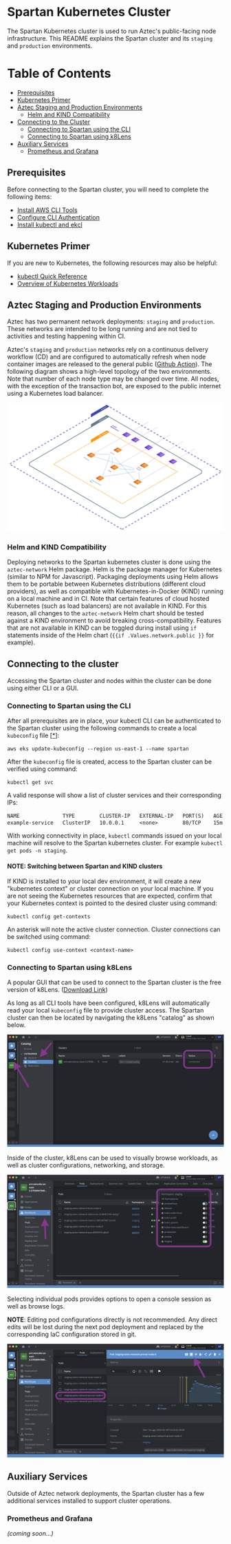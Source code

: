 # Spartan Kubernetes Cluster

The Spartan Kubernetes cluster is used to run Aztec's public-facing node infrastructure. This README explains the Spartan cluster and its `staging` and `production` environments.

# Table of Contents

- [Prerequisites](#prerequisites)
- [Kubernetes Primer](#kubernetes-primer)
- [Aztec Staging and Production Environments](#aztec-staging-and-production-environments)
  - [Helm and KIND Compatibility](#helm-and-kind-compatibility)
- [Connecting to the Cluster](#connecting-to-the-cluster)
  - [Connecting to Spartan using the CLI](#connecting-to-spartan-using-the-cli)
  - [Connecting to Spartan using k8Lens](#connecting-to-spartan-using-k8lens)
- [Auxiliary Services](#auxiliary-services)
  - [Prometheus and Grafana](#prometheus-and-grafana)

## Prerequisites

Before connecting to the Spartan cluster, you will need to complete the following items:

- [Install AWS CLI Tools](https://docs.aws.amazon.com/cli/latest/userguide/getting-started-install.html)
- [Configure CLI Authentication](https://docs.aws.amazon.com/cli/latest/userguide/cli-authentication-user.html)
- [Install kubectl and ekcl](https://docs.aws.amazon.com/eks/latest/userguide/install-kubectl.html)

## Kubernetes Primer

If you are new to Kubernetes, the following resources may also be helpful:

- [kubectl Quick Reference](https://kubernetes.io/docs/reference/kubectl/quick-reference/)
- [Overview of Kubernetes Workloads](https://kubernetes.io/docs/concepts/workloads/)

## Aztec Staging and Production Environments

Aztec has two permanent network deployments: `staging` and `production`. These networks are intended to be long running and are not tied to activities and testing happening within CI.

Aztec's `staging` and `production` networks rely on a continuous delivery workflow (CD) and are configured to automatically refresh when node container images are released to the general public ([Github Action](https://github.com/AztecProtocol/aztec-packages/blob/master/.github/workflows/network-deploy.yml)). The following diagram shows a high-level topology of the two environments. Note that number of each node type may be changed over time. All nodes, with the exception of the transaction bot, are exposed to the public internet using a Kubernetes load balancer.

![Aztec network deployment](./img/aztec_staging.svg)

### Helm and KIND Compatibility

Deploying networks to the Spartan kubernetes cluster is done using the `aztec-network` Helm package. Helm is the package manager for Kubernetes (similar to NPM for Javascript). Packaging deployments using Helm allows them to be portable between Kubernetes distributions (different cloud providers), as well as compatible with Kubernetes-in-Docker (KIND) running on a local machine and in CI. Note that certain features of cloud hosted Kubernetes (such as load balancers) are not available in KIND. For this reason, all changes to the `aztec-network` Helm chart should be tested against a KIND environment to avoid breaking cross-compatibility. Features that are not available in KIND can be toggled during install using `if` statements inside of the Helm chart (`{{if .Values.network.public }}` for example).

## Connecting to the cluster

Accessing the Spartan cluster and nodes within the cluster can be done using either CLI or a GUI.

### Connecting to Spartan using the CLI

After all prerequisites are in place, your kubectl CLI can be authenticated to the Spartan cluster using the following commands to create a local `kubeconfig` file [[*](https://docs.aws.amazon.com/eks/latest/userguide/create-kubeconfig.html)]:

```
aws eks update-kubeconfig --region us-east-1 --name spartan
```

After the `kubeconfig` file is created, access to the Spartan cluster can be verified using command:

```
kubectl get svc
```

A valid response will show a list of cluster services and their corresponding IPs:

```
NAME              TYPE        CLUSTER-IP   EXTERNAL-IP   PORT(S)   AGE
example-service   ClusterIP   10.0.0.1     <none>        80/TCP    15m
```

With working connectivity in place, `kubectl` commands issued on your local machine will resolve to the Spartan kubernetes cluster. For example `kubectl get pods -n staging`.

#### NOTE: Switching between Spartan and KIND clusters

If KIND is installed to your local dev environment, it will create a new "kubernetes context" or cluster connection on your local machine. If you are not seeing the Kubernetes resources that are expected, confirm that your Kubernetes context is pointed to the desired cluster using command:

```
kubectl config get-contexts
```

An asterisk will note the active cluster connection. Cluster connections can be switched using command:

```
kubectl config use-context <context-name>
```

### Connecting to Spartan using k8Lens

A popular GUI that can be used to connect to the Spartan cluster is the free version of k8Lens. ([Download Link](https://k8slens.dev/))

As long as all CLI tools have been configured, k8Lens will automatically read your local `kubeconfig` file to provide cluster access. The Spartan cluster can then be located by navigating the k8Lens "catalog" as shown below.

![k8Lens Cluster Connection](./img/k8lens_1.png)

Inside of the cluster, k8Lens can be used to visually browse workloads, as well as cluster configurations, networking, and storage.

![k8Lens Workloads](./img/k8lens_2.png)

Selecting individual pods provides options to open a console session as well as browse logs.

**NOTE**: Editing pod configurations directly is not recommended. Any direct edits will be lost during the next pod deployment and replaced by the corresponding IaC configuration stored in git.

![k8Lens Pod Access](./img/k8lens_3.png)

## Auxiliary Services

Outside of Aztec network deployments, the Spartan cluster has a few additional services installed to support cluster operations.

### Prometheus and Grafana

_(coming soon...)_
